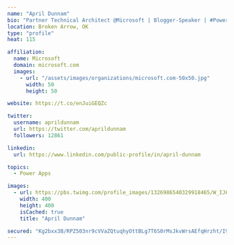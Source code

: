 ```yaml
---
name: "April Dunnam"
bio: "Partner Technical Architect @Microsoft | Blogger-Speaker | #PowerApps, #PowerAutomate, #Office365, #SharePoint | #WIT | #Karaoke Queen"
location: Broken Arrow, OK
type: "profile"
heat: 115

affiliation:
  name: Microsoft
  domain: microsoft.com
  images:
    - url: "/assets/images/organizations/microsoft.com-50x50.jpg"
      width: 50
      height: 50

website: https://t.co/enJuiGEQZc

twitter:
  username: aprildunnam
  url: https://twitter.com/aprildunnam
  followers: 12861

linkedin:
  url: https://www.linkedin.com/public-profile/in/april-dunnam

topics:
  - Power Apps

images:
  - url: https://pbs.twimg.com/profile_images/1326986540329918465/W_IJ6Ih2_400x400.jpg
    width: 400
    height: 400
    isCached: true
    title: "April Dunnam"

secured: "Kg2bxx3B/RPZ503nr9cVVaZQtuqhyOttBLg7T6S0rMsJkvWrsAEfqHrzht/I9oZQlBwBB6O4m50+fWF8KRoX1V+vjEQAXEGpIagUl5re2VGxTWdLkxWssZV5GA9W+Wwd8zj+sjXrxfi14QejfIQzxrFydHYylD1hNOqizUt7aSKqc2igRarytgiBpLZo51iw45zz5oFnSjNpnNUkVFfKdes/ey4yDP2jRm/hlIOeRpF0BgZuAborQPXnNOkAhxfJ5i+Cv2eVM4nPEJu/PSr4jN7pZGOHId29++2JghNa4h/rW0rcmX4wBDJd/0bLgpML4TTLfXwKQmtOEMdYtG9/xLt9Oc6hoKe3UHECm5GhxdFvpqy5hmXc2P1tSNwnuO8JPjLhsONDVusKyaj3d3Wgz7fBxbQno5kl0rsJk+Hszdg=;RvqBwi9JliPXhS5bJIMsSw=="
---
```


